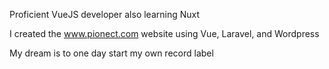 Proficient VueJS developer also learning Nuxt

I created the www.pionect.com website using Vue, Laravel, and Wordpress

My dream is to one day start my own record label
